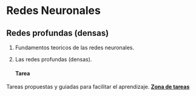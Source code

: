 # Redes Neuronales

## Redes profundas (densas)
1. Fundamentos teoricos de las redes neuronales.
2. Las redes profundas (densas).


    #### Tarea
Tareas propuestas y guiadas para facilitar el aprendizaje.
**[Zona de tareas](/neuronal/redesneuronales/tareas1/)** 